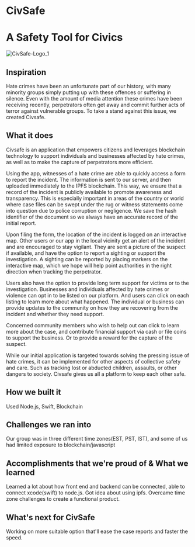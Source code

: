 # CivSafe
# A Safety Tool for Civics
![CivSafe-Logo_1](https://user-images.githubusercontent.com/46274158/116006941-0a354580-a62b-11eb-8964-8775032a3519.png)
## Inspiration
Hate crimes have been an unfortunate part of our history, with many minority groups 
simply putting up with these offences or suffering in silence. Even with the amount of media attention these crimes have been receiving recently, perpetrators often get away and commit further acts of terror against vulnerable groups. 
To take a stand against this issue, we created Civsafe.

## What it does
Civsafe is an application that empowers citizens and leverages blockchain technology to support individuals and businesses affected by hate crimes, as well as to make the capture of perpetrators more efficient. 

Using the app, witnesses of a hate crime are able to quickly access a form to report the incident. The information is sent to our server, and then uploaded immediately to the IPFS blockchain. This way, we ensure that a record of the incident is publicly available to promote awareness and transparency. This is especially important in areas of the country or world where case files can be swept under the rug or witness statements come into question due to police corruption or negligence.  We save the hash identifier of the document so we always have an accurate record of the initial report. 
 
Upon filing the form, the location of the incident is logged on an interactive map. 
 Other users or our app in the local vicinity get an alert of the incident and are encouraged to stay vigilant. They are sent a picture of the suspect if available, and have the option to report a sighting or support the investigation. A sighting can be reported by placing markers on the interactive map, which we hope will help point authorities in the right direction when tracking the perpetrator. 

Users also have the option to provide long term support for victims or to the investigation.  Businesses and individuals affected by hate crimes or violence can opt in to be listed on our platform. And users can click on each listing to learn more about what happened. The individual or business can provide updates to the community on how they are recovering from the incident and whether they need support. 

Concerned community members who wish to help out can click to learn more about the case, and contribute financial support via cash or file coins to support the business. Or to provide a reward for the capture of the suspect. 

While our initial application is targeted towards solving the pressing issue of hate crimes, it can be implemented for other aspects of collective safety and care. Such as tracking lost or abducted children, assaults, or other dangers to society.
Civsafe gives us all a platform to keep each other safe. 
## How we built it
Used Node.js, Swift, Blockchain
## Challenges we ran into
Our group was in three different time zones(EST, PST, IST), and some of us had limited exposure to blockchain/javascript

## Accomplishments that we're proud of & What we learned
Learned a lot about how front end and backend can be connected, able to connect xcode(swift) to node.js. Got idea about using ipfs. Overcame time zone challenges to create a functional product.

## What's next for CivSafe
Working on more suitable option that'll ease the case reports and faster the speed. 
